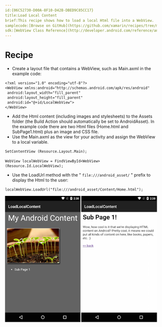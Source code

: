 ```yaml
---
id:{06C52730-D00A-8F10-D42B-DBED9C85CC17}  
title:Load Local Content  
brief:This recipe shows how to load a local Html file into a WebView.  
samplecode:[Browse on GitHub](https://github.com/xamarin/recipes/tree/master/android/controls/webview/load_local_content)  
sdk:[WebView Class Reference](http://developer.android.com/reference/android/webkit/WebView.html)  
---
```


<a name="Recipe" class="injected"></a>


# Recipe

-  Create a layout file that contains a WebView, such as Main.axml in the example code:


```
<?xml version="1.0" encoding="utf-8"?>
<WebView xmlns:android="http://schemas.android.com/apk/res/android"
 android:layout_width="fill_parent"
 android:layout_height="fill_parent"
 android:id="@+id/LocalWebView">
</WebView>
```

-  Add the Html content (including images and stylesheets) to the Assets folder (the Build Action should automatically be set to AndroidAsset). In the example code there are two Html files (Home.html and SubPage1.html) plus an image and CSS file.
-  Use the Main.axml as the view for your activity and assign the WebView to a local variable.


```
SetContentView (Resource.Layout.Main);

WebView localWebView = FindViewById<WebView>(Resource.Id.LocalWebView);
```

-  Use the LoadUrl method with the " `file:///android_asset/` " prefix to display the Html to the user:


```
localWebView.LoadUrl("file:///android_asset/Content/Home.html");
```

 [ ![](Images/LoadLocalContent.png)](Images/LoadLocalContent.png)